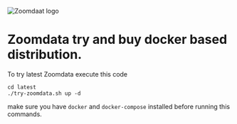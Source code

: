 ![Zoomdaat logo](https://www.zoomdata.com/sites/all/themes/zoomadu/logo.svg)

# Zoomdata try and buy docker based distribution.

To try latest Zoomdata execute this code
```
cd latest
./try-zoomdata.sh up -d
```

make sure you have `docker` and `docker-compose` installed before running this commands.

